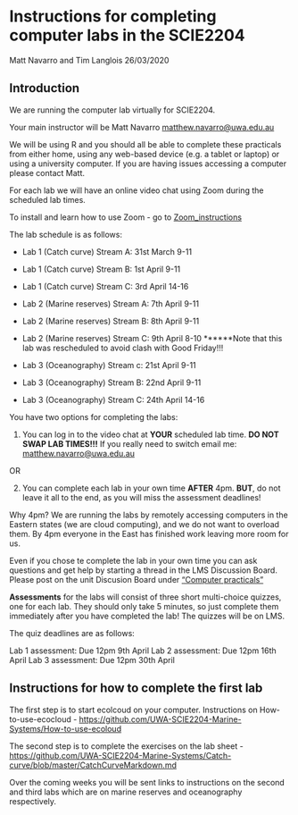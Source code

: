 Instructions for completing computer labs in the SCIE2204
================
Matt Navarro and Tim Langlois
26/03/2020

## Introduction

We are running the computer lab virtually for SCIE2204.

Your main instructor will be Matt Navarro <matthew.navarro@uwa.edu.au>

We will be using R and you should all be able to complete these
practicals from either home, using any web-based device (e.g. a tablet
or laptop) or using a university computer. If you are having issues
accessing a computer please contact Matt.

For each lab we will have an online video chat using Zoom during the
scheduled lab times.

To install and learn how to use Zoom - go to
[Zoom\_instructions](https://github.com/UWA-SCIE2204-Marine-Systems/1-instructions/blob/master/2-zoom-instructions.md)

The lab schedule is as follows:

  - Lab 1 (Catch curve) Stream A: 31st March 9-11

  - Lab 1 (Catch curve) Stream B: 1st April 9-11

  - Lab 1 (Catch curve) Stream C: 3rd April 14-16

  - Lab 2 (Marine reserves) Stream A: 7th April 9-11

  - Lab 2 (Marine reserves) Stream B: 8th April 9-11

  - Lab 2 (Marine reserves) Stream C: 9th April 8-10 \*\*\*\*\*\*Note
    that this lab was rescheduled to avoid clash with Good Friday\!\!\!

  - Lab 3 (Oceanography) Stream c: 21st April 9-11

  - Lab 3 (Oceanography) Stream B: 22nd April 9-11

  - Lab 3 (Oceanography) Stream C: 24th April 14-16

You have two options for completing the labs:

1.  You can log in to the video chat at **YOUR** scheduled lab time.
    **DO NOT SWAP LAB TIMES\!\!\!** If you really need to switch email
    me: <matthew.navarro@uwa.edu.au>

OR

2.  You can complete each lab in your own time **AFTER** 4pm. **BUT**,
    do not leave it all to the end, as you will miss the assessment
    deadlines\!

Why 4pm? We are running the labs by remotely accessing computers in the
Eastern states (we are cloud computing), and we do not want to overload
them. By 4pm everyone in the East has finished work leaving more room
for us.

Even if you chose te complete the lab in your own time you can ask
questions and get help by starting a thread in the LMS Discussion Board.
Please post on the unit Discusion Board under [“Computer
practicals”](https://lms.uwa.edu.au/webapps/discussionboard/do/forum?action=list_threads&course_id=_51767_1&nav=discussion_board_entry&conf_id=_214217_1&forum_id=_232476_1)

**Assessments** for the labs will consist of three short multi-choice
quizzes, one for each lab. They should only take 5 minutes, so just
complete them immediately after you have completed the lab\! The quizzes
will be on LMS.

The quiz deadlines are as follows:

Lab 1 assessment: Due 12pm 9th April Lab 2 assessment: Due 12pm 16th
April Lab 3 assessment: Due 12pm 30th April

## Instructions for how to complete the first lab

The first step is to start ecolcoud on your computer. Instructions on
How-to-use-ecocloud -
<https://github.com/UWA-SCIE2204-Marine-Systems/How-to-use-ecoloud>

The second step is to complete the exercises on the lab sheet -
<https://github.com/UWA-SCIE2204-Marine-Systems/Catch-curve/blob/master/CatchCurveMarkdown.md>

Over the coming weeks you will be sent links to instructions on the
second and third labs which are on marine reserves and oceanography
respectively.
